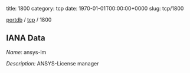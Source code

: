 title: 1800
category: tcp
date: 1970-01-01T00:00:00+0000
slug: tcp/1800

[portdb](/) / [tcp](/category/tcp.html) / 1800


## IANA Data

_Name:_ ansys-lm

_Description:_ ANSYS-License manager

